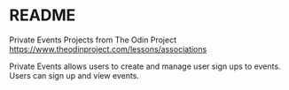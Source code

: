 # README
Private Events Projects from The Odin Project
https://www.theodinproject.com/lessons/associations

Private Events allows users to create and manage user sign ups to events. Users can sign up and view events.